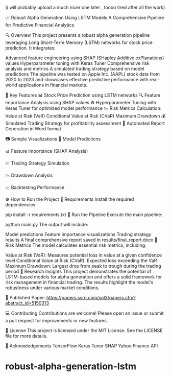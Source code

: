 (i will probably upload a much nicer one later , toooo tired after all the work)



📈 Robust Alpha Generation Using LSTM Models
A Comprehensive Pipeline for Predictive Financial Analytics



🔍 Overview 
This project presents a robust alpha generation pipeline leveraging Long Short-Term Memory (LSTM) networks for stock price prediction. It integrates:

Advanced feature engineering using SHAP (SHapley Additive exPlanations) values
Hyperparameter tuning with Keras Tuner
Comprehensive risk analysis and metrics
A simulated trading strategy based on model predictions
The pipeline was tested on Apple Inc. (AAPL) stock data from 2020 to 2023 and showcases effective predictive performance with real-world applications in financial markets.

🚀 Key Features
📊 Stock Price Prediction using LSTM networks
🔍 Feature Importance Analysis using SHAP values
⚙️ Hyperparameter Tuning with Keras Tuner for optimized model performance
📉 Risk Metrics Calculation:
Value at Risk (VaR)
Conditional Value at Risk (CVaR)
Maximum Drawdown
💰 Simulated Trading Strategy for profitability assessment
📝 Automated Report Generation in Word format

📷 Sample Visualizations
🔮 Model Predictions


📊 Feature Importance (SHAP Analysis)


💹 Trading Strategy Simulation


📉 Drawdown Analysis


📈 Backtesting Performance


⚙️ How to Run the Project
🔧 Requirements
Install the required dependencies:


pip install -r requirements.txt
🏁 Run the Pipeline
Execute the main pipeline:


python main.py
The output will include:

Model predictions
Feature importance visualizations
Trading strategy results
A final comprehensive report saved in results/final_report.docx
📑 Risk Metrics
The model calculates essential risk metrics, including:

Value at Risk (VaR): Measures potential loss in value at a given confidence level
Conditional Value at Risk (CVaR): Expected loss exceeding the VaR
Maximum Drawdown: Largest drop from peak to trough during the trading period
🔬 Research Insights
This project demonstrates the potential of LSTM-based models for alpha generation and offers a solid framework for risk management in financial trading. The results highlight the model's robustness under various market conditions.

📄 Published Paper: https://papers.ssrn.com/sol3/papers.cfm?abstract_id=5150313

💻 Contributing
Contributions are welcome! Please open an issue or submit a pull request for improvements or new features.

📜 License
This project is licensed under the MIT License. See the LICENSE file for more details.

🙌 Acknowledgements
TensorFlow
Keras Tuner
SHAP
Yahoo Finance API
# robust-alpha-generation-lstm
